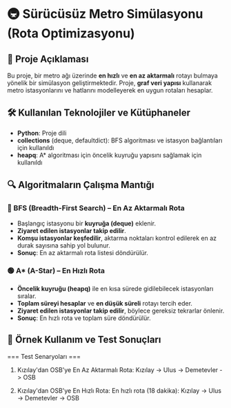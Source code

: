 # 🚇 Sürücüsüz Metro Simülasyonu (Rota Optimizasyonu)

## 📌 Proje Açıklaması
Bu proje, bir metro ağı üzerinde **en hızlı** ve **en az aktarmalı** rotayı bulmaya yönelik bir simülasyon geliştirmektedir. 
Proje, **graf veri yapısı** kullanarak metro istasyonlarını ve hatlarını modelleyerek en uygun rotaları hesaplar.

## 🛠 Kullanılan Teknolojiler ve Kütüphaneler
- **Python**: Proje dili
- **collections** (deque, defaultdict): BFS algoritması ve istasyon bağlantıları için kullanıldı
- **heapq**: A* algoritması için öncelik kuyruğu yapısını sağlamak için kullanıldı

## 🔍 Algoritmaların Çalışma Mantığı

### 🔵 BFS (Breadth-First Search) – En Az Aktarmalı Rota
- Başlangıç istasyonu bir **kuyruğa (deque)** eklenir.
- **Ziyaret edilen istasyonlar takip edilir**.
- **Komşu istasyonlar keşfedilir**, aktarma noktaları kontrol edilerek en az durak sayısına sahip yol bulunur.
- **Sonuç**: En az aktarmalı rota listesi döndürülür.

### 🟢 A* (A-Star) – En Hızlı Rota
- **Öncelik kuyruğu (heapq)** ile en kısa sürede gidilebilecek istasyonları sıralar.
- **Toplam süreyi hesaplar** ve **en düşük süreli** rotayı tercih eder.
- **Ziyaret edilen istasyonlar takip edilir**, böylece gereksiz tekrarlar önlenir.
- **Sonuç**: En hızlı rota ve toplam süre döndürülür.

## 🔄 Örnek Kullanım ve Test Sonuçları
=== Test Senaryoları ===

1. Kızılay'dan OSB'ye En Az Aktarmalı Rota:
Kızılay -> Ulus -> Demetevler -> OSB

2. Kızılay'dan OSB'ye En Hızlı Rota:
En hızlı rota (18 dakika): Kızılay -> Ulus -> Demetevler -> OSB



